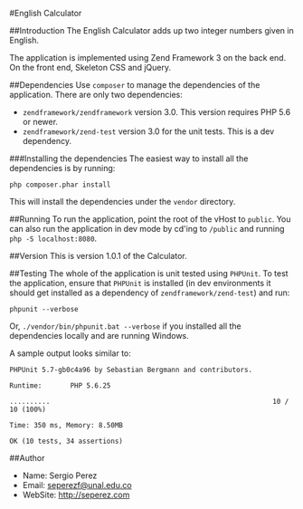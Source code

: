 #English Calculator

##Introduction
The English Calculator adds up two integer numbers given in English.

The application is implemented using Zend Framework 3 on the back end. On the front end, Skeleton CSS and jQuery.

##Dependencies
Use `composer` to manage the dependencies of the application. There are only two dependencies:

- `zendframework/zendframework` version 3.0. This version requires PHP 5.6 or newer.
- `zendframework/zend-test` version 3.0 for the unit tests. This is a dev dependency.

###Installing the dependencies
The easiest way to install all the dependencies is by running:

	php composer.phar install
This will install the dependencies under the `vendor` directory.

##Running
To run the application, point the root of the vHost to `public`.  You can also run the application in dev mode by cd'ing to `/public` and running `php -S localhost:8080`.

##Version
This is version 1.0.1 of the Calculator.

##Testing
The whole of the application is unit tested using `PHPUnit`. To test the application, ensure that `PHPUnit` is installed (in dev environments it should get installed as a dependency of `zendframework/zend-test`) and run:

	phpunit --verbose
	
Or,	`./vendor/bin/phpunit.bat --verbose` if you installed all the dependencies locally and are running Windows.

A sample output looks similar to:

    PHPUnit 5.7-gb0c4a96 by Sebastian Bergmann and contributors.

    Runtime:       PHP 5.6.25

    ..........                                                       10 / 10 (100%)

    Time: 350 ms, Memory: 8.50MB

    OK (10 tests, 34 assertions)


##Author
- Name: Sergio Perez
- Email: seperezf@unal.edu.co
- WebSite: http://seperez.com